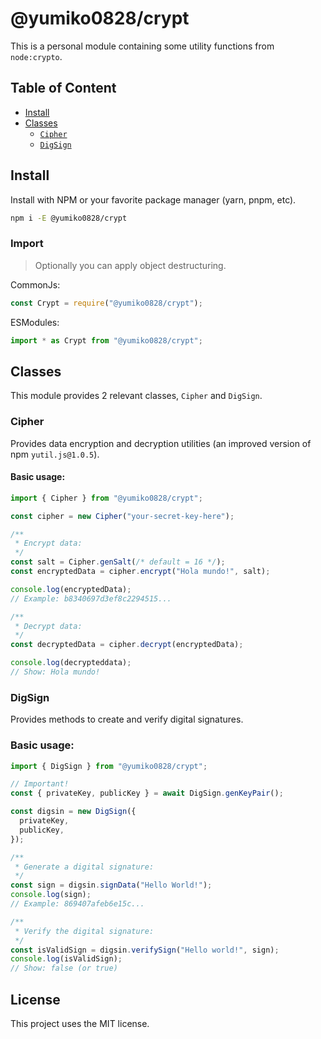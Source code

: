 # @yumiko0828/crypt

This is a personal module containing some utility functions from `node:crypto`.

## Table of Content

- [Install](#install)
- [Classes](#classes)
  - [`Cipher`](#cipher)
  - [`DigSign`](#digsign)

## Install

Install with NPM or your favorite package manager (yarn, pnpm, etc).

```sh
npm i -E @yumiko0828/crypt
```

### Import

> Optionally you can apply object destructuring.

CommonJs:

```cjs
const Crypt = require("@yumiko0828/crypt");
```

ESModules:

```mjs
import * as Crypt from "@yumiko0828/crypt";
```

## Classes

This module provides 2 relevant classes, `Cipher` and `DigSign`.

### Cipher

Provides data encryption and decryption utilities (an improved version of npm `yutil.js@1.0.5`).

#### Basic usage:

```mjs
import { Cipher } from "@yumiko0828/crypt";

const cipher = new Cipher("your-secret-key-here");

/**
 * Encrypt data:
 */
const salt = Cipher.genSalt(/* default = 16 */);
const encryptedData = cipher.encrypt("Hola mundo!", salt);

console.log(encryptedData);
// Example: b8340697d3ef8c2294515...

/**
 * Decrypt data:
 */
const decryptedData = cipher.decrypt(encryptedData);

console.log(decrypteddata);
// Show: Hola mundo!
```

### DigSign

Provides methods to create and verify digital signatures.

### Basic usage:

```mjs
import { DigSign } from "@yumiko0828/crypt";

// Important!
const { privateKey, publicKey } = await DigSign.genKeyPair();

const digsin = new DigSign({
  privateKey,
  publicKey,
});

/**
 * Generate a digital signature:
 */
const sign = digsin.signData("Hello World!");
console.log(sign);
// Example: 869407afeb6e15c...

/**
 * Verify the digital signature:
 */
const isValidSign = digsin.verifySign("Hello world!", sign);
console.log(isValidSign);
// Show: false (or true)
```

## License

This project uses the MIT license.
